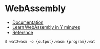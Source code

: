 # WebAssembly

- [Documentation](https://developer.mozilla.org/en-US/docs/WebAssembly)
- [Learn WebAssembly in Y minutes](https://learnxinyminutes.com/docs/wasm/)
- [Reference](https://github.com/sunfishcode/wasm-reference-manual/blob/master/WebAssembly.md)

```
$ wat2wasm -o {output}.wasm {program}.wat
```
